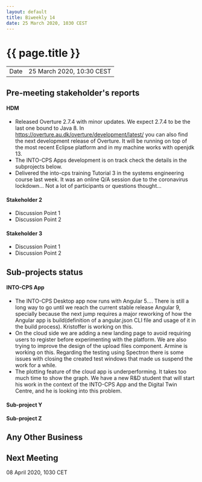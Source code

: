 ```yaml
---
layout: default
title: Biweekly 14
date: 25 March 2020, 1030 CEST
---
```


<script src="https://code.jquery.com/jquery-1.11.1.min.js">
</script>
<script src="/javascripts/edit.js"></script>
<script>setEditButonNm();</script>

# {{ page.title }}

|||
|---|---|
| Date | 25 March 2020, 10:30 CEST |


## Pre-meeting stakeholder's reports

<!-- Please keep in mind that the minutes are publicly available.-->

#### HDM
* Released Overture 2.7.4 with minor updates. We expect 2.7.4 to be the last one bound to Java 8.
In https://overture.au.dk/overture/development/latest/ you can also find the next development release of Overture. It will be running on top of the most recent Eclipse platform and in my machine works with openjdk 13.
* The INTO-CPS Apps development is on track check the details in the subprojects below.
* Delivered the into-cps training Tutorial 3 in the systems engineering course last week. It was an online Q/A session due to the coronavirus lockdown... Not a lot of participants or questions thought...

#### Stakeholder 2
* Discussion Point 1
* Discussion Point 2

#### Stakeholder 3
* Discussion Point 1
* Discussion Point 2


## Sub-projects status


#### INTO-CPS App
* The INTO-CPS Desktop app now runs with Angular 5.... There is still a long way to go until we reach the current stable release Angular 9, specially because the next jump requires a major reworking of how the Angular app is build(definition of a angular.json CLI file and usage of it in the build process). Kristoffer is working on this.
* On the cloud side we are adding a new landing page to avoid requiring users to register before experimenting with the platform. We are also trying to improve the design of the upload files component. Armine is working on this. Regarding the testing using Spectron there is some issues with closing the created test windows that made us suspend the work for a while.
* The plotting feature of the cloud app is underperforming. It takes too much time to show the graph. We have a new R&D student that will start his work in the context of the INTO-CPS App and the Digital Twin Centre, and he is looking into this problem.

#### Sub-project Y

#### Sub-project Z

##  Any Other Business

Next Meeting
------------

08 April 2020, 1030 CET


<div id="edit_page_div"></div>
